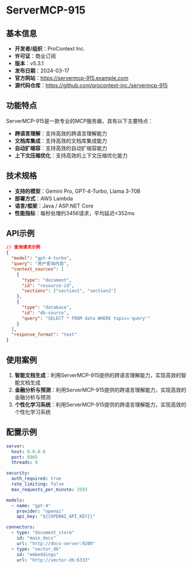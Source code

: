# ServerMCP-915

## 基本信息

- **开发者/组织**：ProContext Inc.
- **许可证**：商业订阅
- **版本**：v5.3.1
- **发布日期**：2024-03-17
- **官方网站**：https://servermcp-915.example.com
- **源代码仓库**：https://github.com/procontext-inc./servermcp-915

## 功能特点

ServerMCP-915是一款专业的MCP服务器，具有以下主要特点：

- **跨语言理解**：支持高效的跨语言理解能力
- **文档库集成**：支持高效的文档库集成能力
- **自动扩缩容**：支持高效的自动扩缩容能力
- **上下文压缩优化**：支持高效的上下文压缩优化能力


## 技术规格

- **支持的模型**：Gemini Pro, GPT-4-Turbo, Llama 3-70B
- **部署方式**：AWS Lambda
- **语言/框架**：Java / ASP.NET Core
- **性能指标**：每秒处理约3456请求，平均延迟<352ms

## API示例

```json
// 查询请求示例
{
  "model": "gpt-4-turbo",
  "query": "用户查询内容",
  "context_sources": [
    {
      "type": "document",
      "id": "resource-id",
      "sections": ["section1", "section2"]
    },
    {
      "type": "database",
      "id": "db-source",
      "query": "SELECT * FROM data WHERE topic='query'"
    }
  ],
  "response_format": "text"
}
```

## 使用案例

1. **智能文档生成**：利用ServerMCP-915提供的跨语言理解能力，实现高效的智能文档生成
2. **金融分析与预测**：利用ServerMCP-915提供的跨语言理解能力，实现高效的金融分析与预测
3. **个性化学习系统**：利用ServerMCP-915提供的跨语言理解能力，实现高效的个性化学习系统


## 配置示例

```yaml
server:
  host: 0.0.0.0
  port: 8965
  threads: 9

security:
  auth_required: true
  rate_limiting: false
  max_requests_per_minute: 3593

models:
  - name: "gpt-4"
    provider: "openai"
    api_key: "${{OPENAI_API_KEY}}"

connectors:
  - type: "document_store"
    id: "main_docs"
    url: "http://docs-server:9200"
  - type: "vector_db"
    id: "embeddings"
    url: "http://vector-db:6333"
```